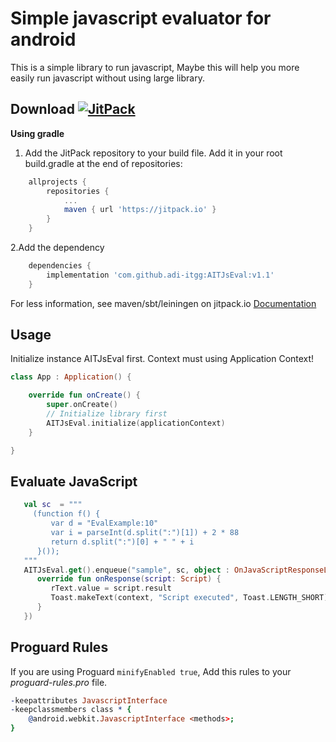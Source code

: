 # Simple javascript evaluator for android
This is a simple library to run javascript, Maybe this will help you more easily run javascript without using large library.

## Download [![JitPack](https://img.shields.io/github/tag/adi-itgg/AITJsEval.svg?label=JitPack)](https://jitpack.io/#adi-itgg/AITJsEval)
**Using gradle**
1. Add the JitPack repository to your build file.
Add it in your root build.gradle at the end of repositories:
```gradle
	allprojects {
		repositories {
			...
			maven { url 'https://jitpack.io' }
		}
	}
```
2.Add the dependency
```gradle
	dependencies {
	    implementation 'com.github.adi-itgg:AITJsEval:v1.1'
	}
```
For less information, see maven/sbt/leiningen on jitpack.io [Documentation](https://jitpack.io/#adi-itgg/AITJsEval)

## Usage
Initialize instance AITJsEval first. Context must using Application Context!
```kotlin
class App : Application() {

    override fun onCreate() {
        super.onCreate()
        // Initialize library first
        AITJsEval.initialize(applicationContext)
    }

}
```

## Evaluate JavaScript
```kotlin
   val sc  = """
     (function f() {
         var d = "EvalExample:10"
         var i = parseInt(d.split(":")[1]) + 2 * 88 
         return d.split(":")[0] + " " + i
      }());
   """
   AITJsEval.get().enqueue("sample", sc, object : OnJavaScriptResponseListener {
      override fun onResponse(script: Script) {
         rText.value = script.result
         Toast.makeText(context, "Script executed", Toast.LENGTH_SHORT).show()
      }
   })
```

## Proguard Rules
If you are using Proguard `minifyEnabled true`, Add this rules to your *proguard-rules.pro* file.
```pro
-keepattributes JavascriptInterface
-keepclassmembers class * {
    @android.webkit.JavascriptInterface <methods>;
}
```
